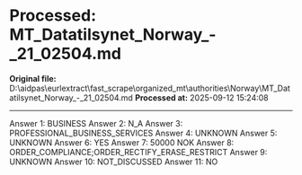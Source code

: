 # Processed: MT_Datatilsynet_Norway_-_21_02504.md

**Original file:** D:\aidpas\eurlextract\fast_scrape\organized_mt\authorities\Norway\MT_Datatilsynet_Norway_-_21_02504.md
**Processed at:** 2025-09-12 15:24:08

---

Answer 1: BUSINESS
Answer 2: N_A
Answer 3: PROFESSIONAL_BUSINESS_SERVICES
Answer 4: UNKNOWN
Answer 5: UNKNOWN
Answer 6: YES
Answer 7: 50000 NOK
Answer 8: ORDER_COMPLIANCE;ORDER_RECTIFY_ERASE_RESTRICT
Answer 9: UNKNOWN
Answer 10: NOT_DISCUSSED
Answer 11: NO